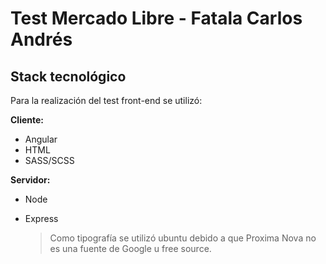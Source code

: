 # Test Mercado Libre - Fatala Carlos Andrés

##	Stack tecnológico

Para la realización del test front-end se utilizó:

**Cliente:**
 - Angular
 - HTML
 - SASS/SCSS

**Servidor:**
 - Node
 - Express
 
	> Como tipografía se utilizó ubuntu debido a que Proxima Nova no es una fuente de Google u free source.
